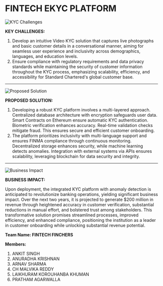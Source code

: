 # **FINTECH EKYC PLATFORM**

![KYC Challenges](Aspose.Words.c3b1c5d9-763c-44c8-84a6-9f9890a2c2de.001.png)

**KEY CHALLENGES:**

1. Develop an intuitive Video KYC solution that captures live photographs and basic customer details in a conversational manner, aiming for seamless user experience and inclusivity across demographics, languages, and education levels.
2. Ensure compliance with regulatory requirements and data privacy standards while maintaining the security of customer information throughout the KYC process, emphasizing scalability, efficiency, and accessibility for Standard Chartered's global customer base.

---

![Proposed Solution](Aspose.Words.c3b1c5d9-763c-44c8-84a6-9f9890a2c2de.002.png)

**PROPOSED SOLUTION:**

1. Developing a robust KYC platform involves a multi-layered approach. Centralized database architecture with encryption safeguards user data. Smart Contracts on Ethereum ensure automatic KYC authentication. Biometric verification enhances accuracy. Real-time validation checks mitigate fraud. This ensures secure and efficient customer onboarding.
2. The platform prioritizes inclusivity with multi-language support and ensures FINMA compliance through continuous monitoring. Decentralized storage enhances security, while machine learning detects anomalies. Integration with external systems via APIs ensures scalability, leveraging blockchain for data security and integrity.

---

![Business Impact](Aspose.Words.c3b1c5d9-763c-44c8-84a6-9f9890a2c2de.003.png)

**BUSINESS IMPACT:** 

Upon deployment, the integrated KYC platform with anomaly detection is anticipated to revolutionize banking operations, yielding significant business impact. Over the next two years, it is projected to generate $200 million in revenue through heightened accuracy in customer verification, substantial reductions in manual effort, and bolstered trust among stakeholders. This transformative solution promises streamlined processes, improved efficiency, and enhanced compliance, positioning the institution as a leader in customer onboarding while unlocking substantial revenue potential.

**Team Name: FINTECH FINCHERS**

**Members:**
1. ANKIT SINGH
2. ANURADHA KRISHNAN
3. ARNAV SHARMA
4. CH MALVIKA REDDY
5. LAIKHURAM KOROUHANBA KHUMAN
6. PRATHAM AGARWALLA




